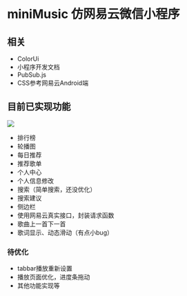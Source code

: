 # miniMusic 仿网易云微信小程序

## 相关

* ColorUi
* 小程序开发文档
* PubSub.js
* CSS参考网易云Android端

## 目前已实现功能

![](https://s3.bmp.ovh/imgs/2021/12/63d8fbc39c089008.png)

* 排行榜
* 轮播图
* 每日推荐
* 推荐歌单
* 个人中心
* 个人信息修改
* 搜索（简单搜索，还没优化）
* 搜索建议
* 侧边栏
* 使用网易云真实接口，封装请求函数
* 歌曲上一首下一首
* 歌词显示、动态滑动（有点小bug）

### 待优化

* tabbar播放重新设置
* 播放页面优化，进度条拖动
* 其他功能实现等